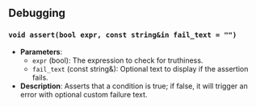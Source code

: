 ## Debugging

### `void assert(bool expr, const string&in fail_text = "")`
- **Parameters**:
  - `expr` (bool): The expression to check for truthiness.
  - `fail_text` (const string&): Optional text to display if the assertion fails.
- **Description**: Asserts that a condition is true; if false, it will trigger an error with optional custom failure text.
